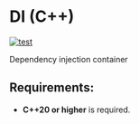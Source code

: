 # DI (C++)

[![test](https://github.com/andatr/di/actions/workflows/test.yml/badge.svg)](https://github.com/andatr/di/actions/workflows/test.yml)

Dependency injection container

## Requirements:

- **C++20 or higher** is required.